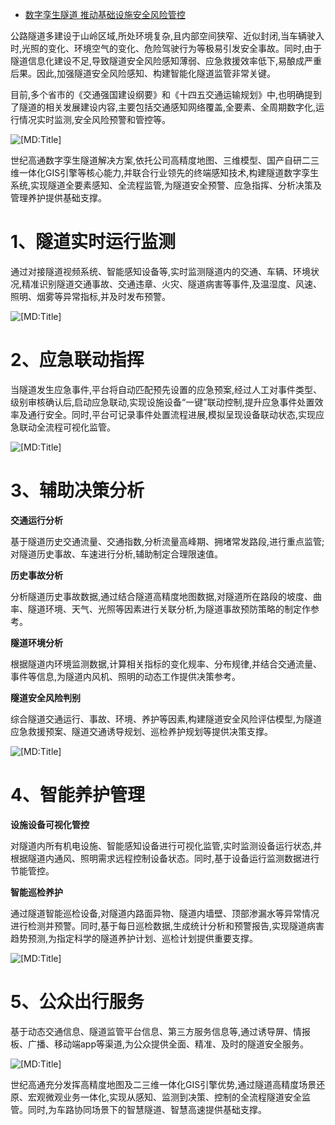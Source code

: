 - [数字孪生隧道 推动基础设施安全风险管控](https://news.mydrivers.com/1/774/774263.htm)

公路隧道多建设于山岭区域,所处环境复杂,且内部空间狭窄、近似封闭,当车辆驶入时,光照的变化、环境空气的变化、危险驾驶行为等极易引发安全事故。同时,由于隧道信息化建设不足,导致隧道安全风险感知薄弱、应急救援效率低下,易酿成严重后果。因此,加强隧道安全风险感知、构建智能化隧道监管非常关键。

目前,多个省市的《交通强国建设纲要》和《十四五交通运输规划》中,也明确提到了隧道的相关发展建设内容,主要包括交通感知网络覆盖,全要素、全周期数字化,运行情况实时监测,安全风险预警和管控等。

![[MD:Title]](https://img1.mydrivers.com/img/20210805/c1c45406-6ccb-4a76-b82c-2b69c3bdeac4.jpg)

世纪高通数字孪生隧道解决方案,依托公司高精度地图、三维模型、国产自研二三维一体化GIS引擎等核心能力,并联合行业领先的终端感知技术,构建隧道数字孪生系统,实现隧道全要素感知、全流程监管,为隧道安全预警、应急指挥、分析决策及管理养护提供基础支撑。

# 1、隧道实时运行监测

通过对接隧道视频系统、智能感知设备等,实时监测隧道内的交通、车辆、环境状况,精准识别隧道交通事故、交通违章、火灾、隧道病害等事件,及温湿度、风速、照明、烟雾等异常指标,并及时发布预警。

![[MD:Title]](https://img1.mydrivers.com/img/20210805/41f292d5-5fc7-4494-9959-209feff4ea41.jpg)

# 2、应急联动指挥

当隧道发生应急事件,平台将自动匹配预先设置的应急预案,经过人工对事件类型、级别审核确认后,启动应急联动,实现设施设备“一键”联动控制,提升应急事件处置效率及通行安全。同时,平台可记录事件处置流程进展,模拟呈现设备联动状态,实现应急联动全流程可视化监管。

![[MD:Title]](https://img1.mydrivers.com/img/20210805/c8d8d0a8-9b55-43f4-89c2-bafcdaa824e2.jpg)

# 3、辅助决策分析

**交通运行分析**

基于隧道历史交通流量、交通指数,分析流量高峰期、拥堵常发路段,进行重点监管;对隧道历史事故、车速进行分析,辅助制定合理限速值。

**历史事故分析**

分析隧道历史事故数据,通过结合隧道高精度地图数据,对隧道所在路段的坡度、曲率、隧道环境、天气、光照等因素进行关联分析,为隧道事故预防策略的制定作参考。

**隧道环境分析**

根据隧道内环境监测数据,计算相关指标的变化规率、分布规律,并结合交通流量、事件等信息,为隧道内风机、照明的动态工作提供决策参考。

**隧道安全风险判别**

综合隧道交通运行、事故、环境、养护等因素,构建隧道安全风险评估模型,为隧道应急救援预案、隧道交通诱导规划、巡检养护规划等提供决策支撑。

![[MD:Title]](https://img1.mydrivers.com/img/20210805/0b058de9-aa6b-4418-988d-0a3b765eae55.jpg)

# 4、智能养护管理

**设施设备可视化管控**

对隧道内所有机电设施、智能感知设备进行可视化监管,实时监测设备运行状态,并根据隧道内通风、照明需求远程控制设备状态。同时,基于设备运行监测数据进行节能管控。

**智能巡检养护**

通过隧道智能巡检设备,对隧道内路面异物、隧道内墙壁、顶部渗漏水等异常情况进行检测并预警。同时,基于每日巡检数据,生成统计分析和预警报告,实现隧道病害趋势预测,为指定科学的隧道养护计划、巡检计划提供重要支撑。

![[MD:Title]](https://img1.mydrivers.com/img/20210805/3272be25-dcfc-408b-be8d-b38a5837cc87.jpg)

# 5、公众出行服务

基于动态交通信息、隧道监管平台信息、第三方服务信息等,通过诱导屏、情报板、广播、移动端app等渠道,为公众提供全面、精准、及时的隧道安全服务。

![[MD:Title]](https://img1.mydrivers.com/img/20210805/97a19e31-75c6-45ff-b7f6-07d3c1246344.png)

世纪高通充分发挥高精度地图及二三维一体化GIS引擎优势,通过隧道高精度场景还原、宏观微观业务一体化,实现从感知、监测到决策、控制的全流程隧道安全监管。同时,为车路协同场景下的智慧隧道、智慧高速提供基础支撑。